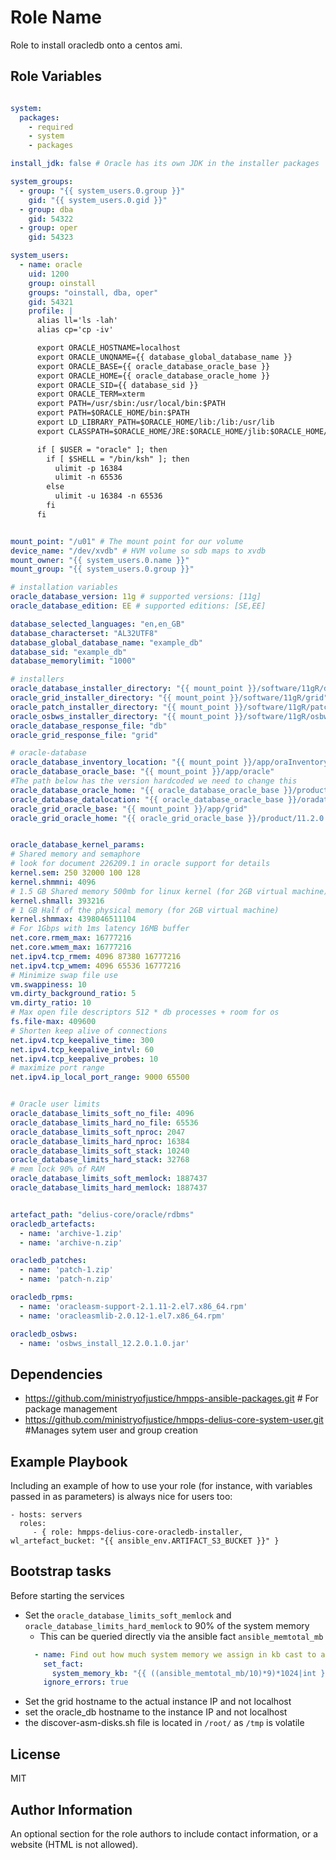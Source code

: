 Role Name
=========

Role to install oracledb onto a centos ami.


Role Variables
--------------

```yaml

system:
  packages:
    - required
    - system
    - packages

install_jdk: false # Oracle has its own JDK in the installer packages

system_groups:
  - group: "{{ system_users.0.group }}"
    gid: "{{ system_users.0.gid }}"
  - group: dba
    gid: 54322
  - group: oper
    gid: 54323

system_users:
  - name: oracle
    uid: 1200
    group: oinstall
    groups: "oinstall, dba, oper"
    gid: 54321
    profile: |
      alias ll='ls -lah'
      alias cp='cp -iv'

      export ORACLE_HOSTNAME=localhost
      export ORACLE_UNQNAME={{ database_global_database_name }}
      export ORACLE_BASE={{ oracle_database_oracle_base }}
      export ORACLE_HOME={{ oracle_database_oracle_home }}
      export ORACLE_SID={{ database_sid }}
      export ORACLE_TERM=xterm
      export PATH=/usr/sbin:/usr/local/bin:$PATH
      export PATH=$ORACLE_HOME/bin:$PATH
      export LD_LIBRARY_PATH=$ORACLE_HOME/lib:/lib:/usr/lib
      export CLASSPATH=$ORACLE_HOME/JRE:$ORACLE_HOME/jlib:$ORACLE_HOME/rdbms/jlib

      if [ $USER = "oracle" ]; then
        if [ $SHELL = "/bin/ksh" ]; then
          ulimit -p 16384
          ulimit -n 65536
        else
          ulimit -u 16384 -n 65536
        fi
      fi


mount_point: "/u01" # The mount point for our volume
device_name: "/dev/xvdb" # HVM volume so sdb maps to xvdb
mount_owner: "{{ system_users.0.name }}"
mount_group: "{{ system_users.0.group }}"

# installation variables
oracle_database_version: 11g # supported versions: [11g]
oracle_database_edition: EE # supported editions: [SE,EE]

database_selected_languages: "en,en_GB"
database_characterset: "AL32UTF8"
database_global_database_name: "example_db"
database_sid: "example_db"
database_memorylimit: "1000"

# installers
oracle_database_installer_directory: "{{ mount_point }}/software/11gR/database"
oracle_grid_installer_directory: "{{ mount_point }}/software/11gR/grid"
oracle_patch_installer_directory: "{{ mount_point }}/software/11gR/patches"
oracle_osbws_installer_directory: "{{ mount_point }}/software/11gR/osbws"
oracle_database_response_file: "db"
oracle_grid_response_file: "grid"

# oracle-database
oracle_database_inventory_location: "{{ mount_point }}/app/oraInventory"
oracle_database_oracle_base: "{{ mount_point }}/app/oracle"
#The path below has the version hardcoded we need to change this
oracle_database_oracle_home: "{{ oracle_database_oracle_base }}/product/11.2.0.4/db"
oracle_database_datalocation: "{{ oracle_database_oracle_base }}/oradata"
oracle_grid_oracle_base: "{{ mount_point }}/app/grid"
oracle_grid_oracle_home: "{{ oracle_grid_oracle_base }}/product/11.2.0.4/grid"


oracle_database_kernel_params:
# Shared memory and semaphore
# look for document 226209.1 in oracle support for details
kernel.sem: 250 32000 100 128
kernel.shmmni: 4096
# 1.5 GB Shared memory 500mb for linux kernel (for 2GB virtual machine)
kernel.shmall: 393216
# 1 GB Half of the physical memory (for 2GB virtual machine)
kernel.shmmax: 4398046511104
# For 1Gbps with 1ms latency 16MB buffer
net.core.rmem_max: 16777216
net.core.wmem_max: 16777216
net.ipv4.tcp_rmem: 4096 87380 16777216
net.ipv4.tcp_wmem: 4096 65536 16777216
# Minimize swap file use
vm.swappiness: 10
vm.dirty_background_ratio: 5
vm.dirty_ratio: 10
# Max open file descriptors 512 * db processes + room for os
fs.file-max: 409600
# Shorten keep alive of connections
net.ipv4.tcp_keepalive_time: 300
net.ipv4.tcp_keepalive_intvl: 60
net.ipv4.tcp_keepalive_probes: 10
# maximize port range
net.ipv4.ip_local_port_range: 9000 65500


# Oracle user limits
oracle_database_limits_soft_no_file: 4096
oracle_database_limits_hard_no_file: 65536
oracle_database_limits_soft_nproc: 2047
oracle_database_limits_hard_nproc: 16384
oracle_database_limits_soft_stack: 10240
oracle_database_limits_hard_stack: 32768
# mem lock 90% of RAM
oracle_database_limits_soft_memlock: 1887437
oracle_database_limits_hard_memlock: 1887437


artefact_path: "delius-core/oracle/rdbms"
oracledb_artefacts:
  - name: 'archive-1.zip'
  - name: 'archive-n.zip'

oracledb_patches:
  - name: 'patch-1.zip'
  - name: 'patch-n.zip'

oracledb_rpms:
  - name: 'oracleasm-support-2.1.11-2.el7.x86_64.rpm'
  - name: 'oracleasmlib-2.0.12-1.el7.x86_64.rpm'

oracledb_osbws:
  - name: 'osbws_install_12.2.0.1.0.jar'
```
Dependencies
------------

 - https://github.com/ministryofjustice/hmpps-ansible-packages.git # For package management
 - https://github.com/ministryofjustice/hmpps-delius-core-system-user.git #Manages sytem user and group creation

Example Playbook
----------------

Including an example of how to use your role (for instance, with variables passed in as parameters) is always nice for users too:

    - hosts: servers
      roles:
         - { role: hmpps-delius-core-oracledb-installer, wl_artefact_bucket: "{{ ansible_env.ARTIFACT_S3_BUCKET }}" }


Bootstrap tasks
---------------

Before starting the services

 - Set the `oracle_database_limits_soft_memlock` and `oracle_database_limits_hard_memlock` to 90% of the system memory
    - This can be queried directly via the ansible fact `ansible_memtotal_mb`
    ```yaml
      - name: Find out how much system memory we assign in kb cast to an integer
        set_fact:
          system_memory_kb: "{{ ((ansible_memtotal_mb/10)*9)*1024|int }}"
        ignore_errors: true
    ```
 - Set the grid hostname to the actual instance IP and not localhost
 - set the oracle_db hostname to the instance IP and not localhost
 - the discover-asm-disks.sh file is located in `/root/` as `/tmp` is volatile

License
-------

MIT

Author Information
------------------

An optional section for the role authors to include contact information, or a website (HTML is not allowed).
